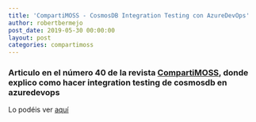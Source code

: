 ```yaml
---
title: 'CompartiMOSS - CosmosDB Integration Testing con AzureDevOps'
author: robertbermejo
post_date: 2019-05-30 00:00:00
layout: post
categories: compartimoss
---
```


### Articulo en el número 40 de la revista [CompartiMOSS](http://www.compartimoss.com/revistas/numero-40)<!--break-->, donde explico como hacer integration testing de cosmosdb en azuredevops
Lo podéis ver [aquí](http://www.compartimoss.com/revistas/numero-40/cosmosdb-integration-testing-con-azuredevops)
